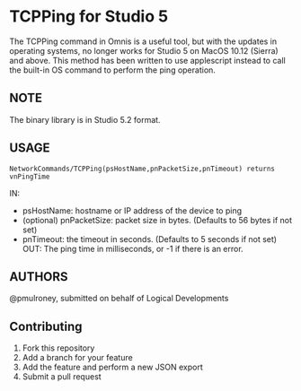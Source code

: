 # TCPPing for Studio 5

The TCPPing command in Omnis is a useful tool, but with the updates in operating systems, no longer works for Studio 5 on MacOS 10.12 (Sierra) and above.  This method has been written to use applescript instead to call the built-in OS command to perform the ping operation.

## NOTE
The binary library is in Studio 5.2 format.

## USAGE
```omnis
NetworkCommands/TCPPing(psHostName,pnPacketSize,pnTimeout) returns vnPingTime
```
IN: 
* psHostName: hostname or IP address of the device to ping
* (optional) pnPacketSize: packet size in bytes.  (Defaults to 56 bytes if not set)
* pnTimeout: the timeout in seconds.  (Defaults to 5 seconds if not set)
OUT: The ping time in milliseconds, or -1 if there is an error.

## AUTHORS
@pmulroney, submitted on behalf of Logical Developments

## Contributing
1. Fork this repository
1. Add a branch for your feature
1. Add the feature and perform a new JSON export
1. Submit a pull request
